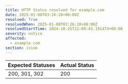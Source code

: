 ```yaml
---
title: HTTP Status resolved for example.com
date: 2025-01-08T03:26:28+00:00Z
resolved: True
resolvedWhen: 2025-01-08T03:26:28+00:00Z
resolvedStartTime: 2024-10-25T21:09:43.191474+00:00
severity: notice
affected:
  - example.com
section: issue
---
```


| Expected Statuses | Actual Status  |
|-------------------|----------------|
| 200, 301, 302 | 200 |
